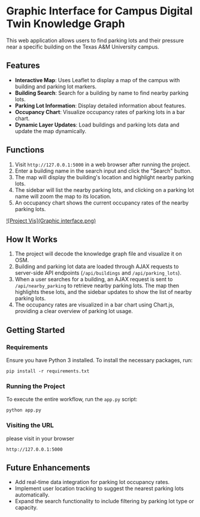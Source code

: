 # Graphic Interface for Campus Digital Twin Knowledge Graph

This web application allows users to find parking lots and their pressure near a specific building on the Texas A&M University campus. 

## Features

- **Interactive Map**: Uses Leaflet to display a map of the campus with building and parking lot markers.
- **Building Search**: Search for a building by name to find nearby parking lots.
- **Parking Lot Information**: Display detailed information about features.
- **Occupancy Chart**: Visualize occupancy rates of parking lots in a bar chart.
- **Dynamic Layer Updates**: Load buildings and parking lots data and update the map dynamically.

## Functions

1. Visit `http://127.0.0.1:5000` in a web browser after running the project.
2. Enter a building name in the search input and click the "Search" button.
3. The map will display the building's location and highlight nearby parking lots.
4. The sidebar will list the nearby parking lots, and clicking on a parking lot name will zoom the map to its location.
5. An occupancy chart shows the current occupancy rates of the nearby parking lots.

[![Project Vis](Graphic interface.png)](https://youtu.be/sQKgBkpvUxw)

## How It Works

1. The project will decode the knowledge graph file and visualize it on OSM.
2. Building and parking lot data are loaded through AJAX requests to server-side API endpoints (`/api/buildings` and `/api/parking_lots`).
3. When a user searches for a building, an AJAX request is sent to `/api/nearby_parking` to retrieve nearby parking lots. The map then highlights these lots, and the sidebar updates to show the list of nearby parking lots.
4. The occupancy rates are visualized in a bar chart using Chart.js, providing a clear overview of parking lot usage.

## Getting Started

### Requirements

Ensure you have Python 3 installed. To install the necessary packages, run:

```
pip install -r requirements.txt
```
### Running the Project

To execute the entire workflow, run the `app.py` script:

```
python app.py
```
### Visiting the URL

please visit in your browser

```
http://127.0.0.1:5000
```

## Future Enhancements

- Add real-time data integration for parking lot occupancy rates.
- Implement user location tracking to suggest the nearest parking lots automatically.
- Expand the search functionality to include filtering by parking lot type or capacity.
